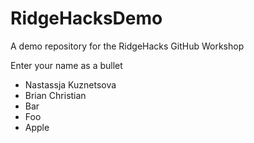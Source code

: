 # RidgeHacksDemo
A demo repository for the RidgeHacks GitHub Workshop

Enter your name as a bullet

* Nastassja Kuznetsova
* Brian Christian
* Bar
* Foo
* Apple
